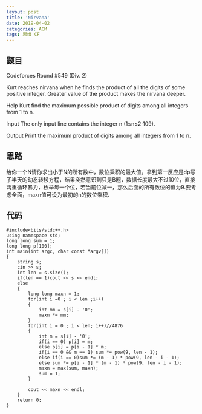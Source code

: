 ```yaml
---
layout: post
title: 'Nirvana'
date: 2019-04-02
categories: ACM
tags: 思维 CF
---
```

## 题目
 
Codeforces Round #549 (Div. 2)

Kurt reaches nirvana when he finds the product of all the digits of some positive integer. Greater value of the product makes the nirvana deeper.

Help Kurt find the maximum possible product of digits among all integers from 1 to n.

Input
The only input line contains the integer n (1≤n≤2⋅109).

Output
Print the maximum product of digits among all integers from 1 to n.
## 思路
给你一个N请你求出小于N的所有数中，数位乘积的最大值。拿到第一反应是dp写了半天的动态转移方程，结果突然意识到只是B题，数据长度最大不过10位，直接两重循环暴力，枚举每一个位，若当前位减一，那么后面的所有数位的值为9.要考虑全面，maxn值可设为最初的n的数位乘积.
## 代码
```clike
#include<bits/stdc++.h>
using namespace std;
long long sum = 1;
long long p[100];
int main(int argc, char const *argv[])
{
    string s;
    cin >> s;
    int len = s.size();
    if(len == 1)cout << s << endl;
    else
    {
    	long long maxn = 1;
    	for(int i =0 ; i < len ;i++)
    	{
    		int mm = s[i] - '0';
    		maxn *= mm;
    	}
        for(int i = 0 ; i < len; i++)//4876
        {
            int m = s[i] - '0';
            if(i == 0) p[i] = m;
            else p[i] = p[i - 1] * m;
            if(i == 0 && m == 1) sum *= pow(9, len - 1);
            else if(i == 0)sum *= (m - 1) * pow(9, len - i - 1);
            else sum *= p[i - 1] * (m - 1) * pow(9, len - i - 1);
            maxn = max(sum, maxn);
            sum = 1;
        }
       
        cout << maxn << endl;
    }
    return 0;
}
```